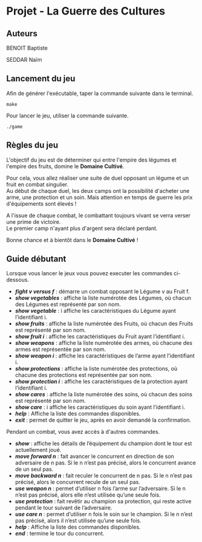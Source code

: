 # Projet - La Guerre des Cultures 

## Auteurs
BENOIT Baptiste

SEDDAR Naïm

## Lancement du jeu
Afin de générer l'exécutable, taper la commande suivante dans le terminal.
```
make
```

Pour lancer le jeu, utiliser la commande suivante.
```
./game
```

## Règles du jeu

L'objectif du jeu est de déterminer qui entre l'empire des légumes et l'empire des fruits, domine le **Domaine Cultivé**.

Pour cela, vous allez réaliser une suite de duel opposant un légume et un fruit en combat singulier.<br/>
Au début de chaque duel, les deux camps ont la possibilité d'acheter une arme, une protection et un soin. Mais attention en temps de guerre les prix d'équipements sont élevés !

A l'issue de chaque combat, le combattant toujours vivant se verra verser une prime de victoire.<br/>
Le premier camp n'ayant plus d'argent sera déclaré perdant.

Bonne chance et à bientôt dans le **Domaine Cultivé** !

## Guide débutant

Lorsque vous lancer le jeux vous pouvez executer les commandes ci-dessous.

- ***fight v versus f*** : démarre un combat opposant le Légume v au Fruit f.
- ***show vegetables*** : affiche la liste numérotée des Légumes, où chacun des Légumes est représenté par son nom.
- ***show vegetable*** : i affiche les caractéristiques du Légume ayant l’identifiant i.
- ***show fruits*** : affiche la liste numérotée des Fruits, où chacun des Fruits est représenté par son nom.
- ***show fruit i*** : affiche les caractéristiques du Fruit ayant l’identifiant i.
- ***show weapons*** : affiche la liste numérotée des armes, où chacune des armes est représentée par son nom.
- ***show weapon i*** : affiche les caractéristiques de l’arme ayant l’identifiant i.
- ***show protections*** : affiche la liste numérotée des protections, où chacune des protections est représentée par son nom.
- ***show protection i*** : affiche les caractéristiques de la protection ayant l’identifiant i.
- ***show cares*** : affiche la liste numérotée des soins, où chacun des soins est représenté par son nom.
- ***show care*** : i affiche les caractéristiques du soin ayant l’identifiant i.
- ***help*** : Affiche la liste des commandes disponibles.
- ***exit*** : permet de quitter le jeu, après en avoir demandé la confirmation.


Pendant un combat, vous avez accès à d'autres commandes.

- ***show*** : affiche les détails de l’équipement du champion dont le tour est actuellement joué.
- ***move forward n*** : fait avancer le concurrent en direction de son adversaire de n pas. Si le n n’est pas précisé, alors le concurrent avance de un seul pas.
- ***move backward n*** : fait reculer le concurrent de n pas. Si le n n’est pas précisé, alors le concurrent recule de un seul pas. 
- ***use weapon n*** : permet d’utiliser n fois l’arme sur l’adversaire. Si le n n’est pas précisé, alors elle n’est utilisée qu’une seule fois. 
- ***use protection*** : fait revêtir au champion sa protection, qui reste active pendant le tour suivant de l’adversaire.
- ***use care n*** : permet d’utiliser n fois le soin sur le champion. Si le n n’est pas précisé, alors il n’est utilisée qu’une seule fois. 
- ***help*** : Affiche la liste des commandes disponibles.
- ***end*** : termine le tour du concurrent.
